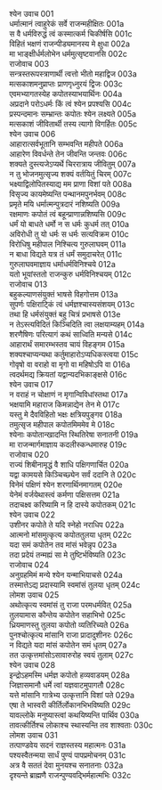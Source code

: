 श्येन उवाच	001  
धर्मात्मानं त्वाहुरेकं सर्वे राजन्महीक्षितः	001a  
स वै धर्मविरुद्धं त्वं कस्मात्कर्म चिकीर्षसि	001c  
विहितं भक्षणं राजन्पीड्यमानस्य मे क्षुधा	002a  
मा भाङ्क्षीर्धर्मलोभेन धर्ममुत्सृष्टवानसि	002c  
राजोवाच	003  
सन्त्रस्तरूपस्त्राणार्थी त्वत्तो भीतो महाद्विज	003a  
मत्सकाशमनुप्राप्तः प्राणगृध्नुरयं द्विजः	003c  
एवमभ्यागतस्येह कपोतस्याभयार्थिनः	004a  
अप्रदाने परोऽधर्मः किं त्वं श्येन प्रपश्यसि	004c  
प्रस्पन्दमानः सम्भ्रान्तः कपोतः श्येन लक्ष्यते	005a  
मत्सकाशं जीवितार्थी तस्य त्यागो विगर्हितः	005c  
श्येन उवाच	006  
आहारात्सर्वभूतानि सम्भवन्ति महीपते	006a  
आहारेण विवर्धन्ते तेन जीवन्ति जन्तवः	006c  
शक्यते दुस्त्यजेऽप्यर्थे चिररात्राय जीवितुम्	007a  
न तु भोजनमुत्सृज्य शक्यं वर्तयितुं चिरम्	007c  
भक्ष्याद्विलोपितस्याद्य मम प्राणा विशां पते	008a  
विसृज्य कायमेष्यन्ति पन्थानमपुनर्भवम्	008c  
प्रमृते मयि धर्मात्मन्पुत्रदारं नशिष्यति	009a  
रक्षमाणः कपोतं त्वं बहून्प्राणान्नशिष्यसि	009c  
धर्मं यो बाधते धर्मो न स धर्मः कुधर्म तत्	010a  
अविरोधी तु यो धर्मः स धर्मः सत्यविक्रम	010c  
विरोधिषु महीपाल निश्चित्य गुरुलाघवम्	011a  
न बाधा विद्यते यत्र तं धर्मं समुदाचरेत्	011c  
गुरुलाघवमाज्ञाय धर्माधर्मविनिश्चये	012a  
यतो भूयांस्ततो राजन्कुरु धर्मविनिश्चयम्	012c  
राजोवाच	013  
बहुकल्याणसंयुक्तं भाषसे विहगोत्तम	013a  
सुपर्णः पक्षिराट्किं त्वं धर्मज्ञश्चास्यसंशयम्	013c  
तथा हि धर्मसंयुक्तं बहु चित्रं प्रभाषसे	013e  
न तेऽस्त्यविदितं किञ्चिदिति त्वा लक्षयाम्यहम्	014a  
शरणैषिणः परित्यागं कथं साध्विति मन्यसे	014c  
आहारार्थं समारम्भस्तव चायं विहङ्गम	015a  
शक्यश्चाप्यन्यथा कर्तुमाहारोऽप्यधिकस्त्वया	015c  
गोवृषो वा वराहो वा मृगो वा महिषोऽपि वा	016a  
त्वदर्थमद्य क्रियतां यद्वान्यदभिकाङ्क्षसे	016c  
श्येन उवाच	017  
न वराहं न चोक्षाणं न मृगान्विविधांस्तथा	017a  
भक्षयामि महाराज किमन्नाद्येन तेन मे	017c  
यस्तु मे दैवविहितो भक्षः क्षत्रियपुङ्गव	018a  
तमुत्सृज महीपाल कपोतमिममेव मे	018c  
श्येनाः कपोतान्खादन्ति स्थितिरेषा सनातनी	019a  
मा राजन्मार्गमाज्ञाय कदलीस्कन्धमारुह	019c  
राजोवाच	020  
राज्यं शिबीनामृद्धं वै शाधि पक्षिगणार्चित	020a  
यद्वा कामयसे किञ्चिच्छ्येन सर्वं ददानि ते	020c  
विनेमं पक्षिणं श्येन शरणार्थिनमागतम्	020e  
येनेमं वर्जयेथास्त्वं कर्मणा पक्षिसत्तम	021a  
तदाचक्ष्व करिष्यामि न हि दास्ये कपोतकम्	021c  
श्येन उवाच	022  
उशीनर कपोते ते यदि स्नेहो नराधिप	022a  
आत्मनो मांसमुत्कृत्य कपोततुलया धृतम्	022c  
यदा समं कपोतेन तव मांसं भवेन्नृप	023a  
तदा प्रदेयं तन्मह्यं सा मे तुष्टिर्भविष्यति	023c  
राजोवाच	024  
अनुग्रहमिमं मन्ये श्येन यन्माभियाचसे	024a  
तस्मात्तेऽद्य प्रदास्यामि स्वमांसं तुलया धृतम्	024c  
लोमश उवाच	025  
अथोत्कृत्य स्वमांसं तु राजा परमधर्मवित्	025a  
तुलयामास कौन्तेय कपोतेन सहाभिभो	025c  
ध्रियमाणस्तु तुलया कपोतो व्यतिरिच्यते	026a  
पुनश्चोत्कृत्य मांसानि राजा प्रादादुशीनरः	026c  
न विद्यते यदा मांसं कपोतेन समं धृतम्	027a  
तत उत्कृत्तमांसोऽसावारुरोह स्वयं तुलाम्	027c  
श्येन उवाच	028  
इन्द्रोऽहमस्मि धर्मज्ञ कपोतो हव्यवाडयम्	028a  
जिज्ञासमानौ धर्मे त्वां यज्ञवाटमुपागतौ	028c  
यत्ते मांसानि गात्रेभ्य उत्कृत्तानि विशां पते	029a  
एषा ते भास्वरी कीर्तिर्लोकानभिभविष्यति	029c  
यावल्लोके मनुष्यास्त्वां कथयिष्यन्ति पार्थिव	030a  
तावत्कीर्तिश्च लोकाश्च स्थास्यन्ति तव शाश्वताः	030c  
लोमश उवाच	031  
तत्पाण्डवेय सदनं राज्ञस्तस्य महात्मनः	031a  
पश्यस्वैतन्मया सार्धं पुण्यं पापप्रमोचनम्	031c  
अत्र वै सततं देवा मुनयश्च सनातनाः	032a  
दृश्यन्ते ब्राह्मणै राजन्पुण्यवद्भिर्महात्मभिः	032c  
